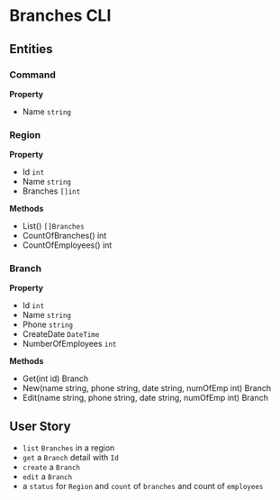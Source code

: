 # Branches CLI

## Entities

### Command
**Property**
- Name `string`

### Region
**Property** 
- Id `int`
- Name `string`
- Branches `[]int`

**Methods**
- List() `[]Branches`
- CountOfBranches() int
- CountOfEmployees() int

### Branch
**Property**
- Id `int`
- Name `string`
- Phone `string`
- CreateDate `DateTime`
- NumberOfEmployees `int`

**Methods**
- Get(int id) Branch
- New(name string, phone string, date string, numOfEmp int) Branch
- Edit(name string, phone string, date string, numOfEmp int) Branch



## User Story

- `list` `Branches` in a region
- `get` a `Branch` detail with `Id` 
- `create` a `Branch`
- `edit` a `Branch`
- a `status` for `Region` and `count` of `branches` and count of `employees`